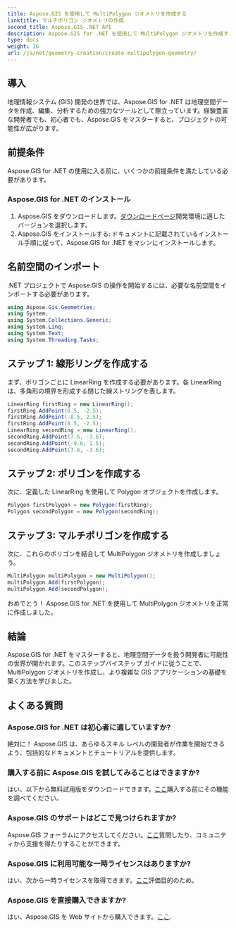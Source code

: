 ```yaml
---
title: Aspose.GIS を使用して MultiPolygon ジオメトリを作成する
linktitle: マルチポリゴン ジオメトリの作成
second_title: Aspose.GIS .NET API
description: Aspose.GIS for .NET を使用して MultiPolygon ジオメトリを作成する方法を学びます。初心者向けのステップバイステップガイド。無料トライアルが可能です。
type: docs
weight: 16
url: /ja/net/geometry-creation/create-multipolygon-geometry/
---
```

## 導入
地理情報システム (GIS) 開発の世界では、Aspose.GIS for .NET は地理空間データを作成、編集、分析するための強力なツールとして際立っています。経験豊富な開発者でも、初心者でも、Aspose.GIS をマスターすると、プロジェクトの可能性が広がります。
## 前提条件
Aspose.GIS for .NET の使用に入る前に、いくつかの前提条件を満たしている必要があります。
### Aspose.GIS for .NET のインストール
1.  Aspose.GIS をダウンロードします。[ダウンロードページ](https://releases.aspose.com/gis/net/)開発環境に適したバージョンを選択します。
2. Aspose.GIS をインストールする: ドキュメントに記載されているインストール手順に従って、Aspose.GIS for .NET をマシンにインストールします。

## 名前空間のインポート
.NET プロジェクトで Aspose.GIS の操作を開始するには、必要な名前空間をインポートする必要があります。
```csharp
using Aspose.Gis.Geometries;
using System;
using System.Collections.Generic;
using System.Linq;
using System.Text;
using System.Threading.Tasks;
```

## ステップ 1: 線形リングを作成する
まず、ポリゴンごとに LinearRing を作成する必要があります。各 LinearRing は、多角形の境界を形成する閉じた線ストリングを表します。
```csharp
LinearRing firstRing = new LinearRing();
firstRing.AddPoint(8.5, -2.5);
firstRing.AddPoint(-8.5, 2.5);
firstRing.AddPoint(8.5, -2.5);
LinearRing secondRing = new LinearRing();
secondRing.AddPoint(7.6, -3.6);
secondRing.AddPoint(-9.6, 1.5);
secondRing.AddPoint(7.6, -3.6);
```
## ステップ 2: ポリゴンを作成する
次に、定義した LinearRing を使用して Polygon オブジェクトを作成します。
```csharp
Polygon firstPolygon = new Polygon(firstRing);
Polygon secondPolygon = new Polygon(secondRing);
```
## ステップ 3: マルチポリゴンを作成する
次に、これらのポリゴンを結合して MultiPolygon ジオメトリを作成しましょう。
```csharp
MultiPolygon multiPolygon = new MultiPolygon();
multiPolygon.Add(firstPolygon);
multiPolygon.Add(secondPolygon);
```
おめでとう！ Aspose.GIS for .NET を使用して MultiPolygon ジオメトリを正常に作成しました。

## 結論
Aspose.GIS for .NET をマスターすると、地理空間データを扱う開発者に可能性の世界が開かれます。このステップバイステップ ガイドに従うことで、MultiPolygon ジオメトリを作成し、より複雑な GIS アプリケーションの基礎を築く方法を学びました。
## よくある質問
### Aspose.GIS for .NET は初心者に適していますか?
絶対に！ Aspose.GIS は、あらゆるスキル レベルの開発者が作業を開始できるよう、包括的なドキュメントとチュートリアルを提供します。
### 購入する前に Aspose.GIS を試してみることはできますか?
はい、以下から無料試用版をダウンロードできます。[ここ](https://releases.aspose.com/)購入する前にその機能を調べてください。
### Aspose.GIS のサポートはどこで見つけられますか?
 Aspose.GIS フォーラムにアクセスしてください。[ここ](https://forum.aspose.com/c/gis/33)質問したり、コミュニティから支援を得たりすることができます。
### Aspose.GIS に利用可能な一時ライセンスはありますか?
はい、次から一時ライセンスを取得できます。[ここ](https://purchase.aspose.com/temporary-license/)評価目的のため。
### Aspose.GIS を直接購入できますか?
はい、Aspose.GIS を Web サイトから購入できます。[ここ](https://purchase.aspose.com/buy).